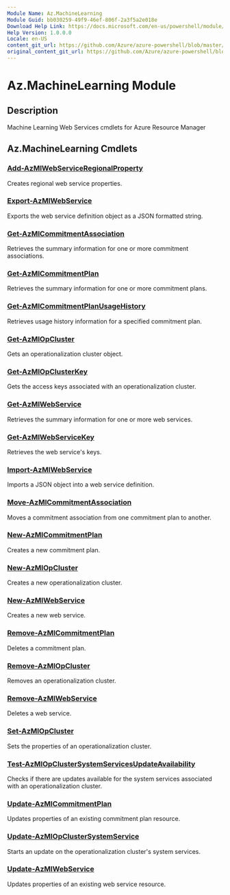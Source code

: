 ```yaml
---
Module Name: Az.MachineLearning
Module Guid: bb030259-49f9-46ef-806f-2a3f5a2e018e
Download Help Link: https://docs.microsoft.com/en-us/powershell/module/az.machinelearning
Help Version: 1.0.0.0
Locale: en-US
content_git_url: https://github.com/Azure/azure-powershell/blob/master/src/MachineLearning/MachineLearning/help/Az.MachineLearning.md
original_content_git_url: https://github.com/Azure/azure-powershell/blob/master/src/MachineLearning/MachineLearning/help/Az.MachineLearning.md
---
```


# Az.MachineLearning Module
## Description
Machine Learning Web Services cmdlets for Azure Resource Manager

## Az.MachineLearning Cmdlets
### [Add-AzMlWebServiceRegionalProperty](Add-AzMlWebServiceRegionalProperty.md)
Creates regional web service properties.

### [Export-AzMlWebService](Export-AzMlWebService.md)
Exports the web service definition object as a JSON formatted string.

### [Get-AzMlCommitmentAssociation](Get-AzMlCommitmentAssociation.md)
Retrieves the summary information for one or more commitment associations.

### [Get-AzMlCommitmentPlan](Get-AzMlCommitmentPlan.md)
Retrieves the summary information for one or more commitment plans.

### [Get-AzMlCommitmentPlanUsageHistory](Get-AzMlCommitmentPlanUsageHistory.md)
Retrieves usage history information for a specified commitment plan.

### [Get-AzMlOpCluster](Get-AzMlOpCluster.md)
Gets an operationalization cluster object.

### [Get-AzMlOpClusterKey](Get-AzMlOpClusterKey.md)
Gets the access keys associated with an operationalization cluster.

### [Get-AzMlWebService](Get-AzMlWebService.md)
Retrieves the summary information for one or more web services.

### [Get-AzMlWebServiceKey](Get-AzMlWebServiceKey.md)
Retrieves the web service's keys.

### [Import-AzMlWebService](Import-AzMlWebService.md)
Imports a JSON object into a web service definition.

### [Move-AzMlCommitmentAssociation](Move-AzMlCommitmentAssociation.md)
Moves a commitment association from one commitment plan to another.

### [New-AzMlCommitmentPlan](New-AzMlCommitmentPlan.md)
Creates a new commitment plan.

### [New-AzMlOpCluster](New-AzMlOpCluster.md)
Creates a new operationalization cluster.

### [New-AzMlWebService](New-AzMlWebService.md)
Creates a new web service.

### [Remove-AzMlCommitmentPlan](Remove-AzMlCommitmentPlan.md)
Deletes a commitment plan.

### [Remove-AzMlOpCluster](Remove-AzMlOpCluster.md)
Removes an operationalization cluster.

### [Remove-AzMlWebService](Remove-AzMlWebService.md)
Deletes a web service.

### [Set-AzMlOpCluster](Set-AzMlOpCluster.md)
Sets the properties of an operationalization cluster.

### [Test-AzMlOpClusterSystemServicesUpdateAvailability](Test-AzMlOpClusterSystemServicesUpdateAvailability.md)
Checks if there are updates available for the system services associated with an operationalization cluster.

### [Update-AzMlCommitmentPlan](Update-AzMlCommitmentPlan.md)
Updates properties of an existing commitment plan resource.

### [Update-AzMlOpClusterSystemService](Update-AzMlOpClusterSystemService.md)
Starts an update on the operationalization cluster's system services.

### [Update-AzMlWebService](Update-AzMlWebService.md)
Updates properties of an existing web service resource.

